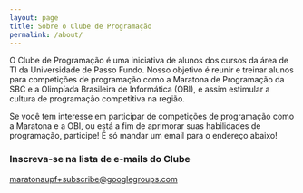 ```yaml
---
layout: page
title: Sobre o Clube de Programação
permalink: /about/
---
```


O Clube de Programação é uma iniciativa de alunos dos cursos da área de 
TI da Universidade de Passo Fundo. Nosso objetivo é reunir e treinar alunos 
para competições de programação como a Maratona de Programação da SBC e a 
Olimpíada Brasileira de Informática (OBI), e assim estimular a cultura de 
programação competitiva na região.

Se você tem interesse em participar de competições de programação como a 
Maratona e a OBI, ou está a fim de aprimorar suas habilidades de programação, participe! É só mandar um email para o endereço abaixo!

### Inscreva-se na lista de e-mails do Clube

[maratonaupf+subscribe@googlegroups.com](mailto:maratonaupf+subscribe@googlegroups.com)
